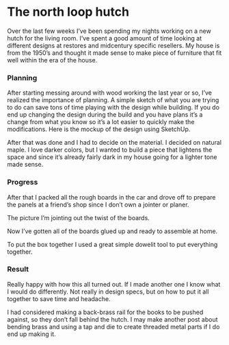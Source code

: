 # The north loop hutch

Over the last few weeks I’ve been spending my nights working on a new hutch for the living room. I’ve spent a good amount of time looking at different designs at restores and midcentury specific resellers. My house is from the 1950’s and thought it made sense to make piece of furniture that fit well within the era of the house. 

### Planning
After starting messing around with wood working the last year or so, I’ve realized the importance of planning. A simple sketch of what you are trying to do can save tons of time playing with the design while building. If you do end up changing the design during the build and you have plans it’s a change from what you know so it’s a lot easier to quickly make the modifications.
Here is the mockup of the design using SketchUp. 

After that was done and I had to decide on the material. I decided on natural maple. I love darker colors, but I wanted to build a piece that lightens the space and since it’s already fairly dark in my house going for a lighter tone made sense. 

### Progress
After that I packed all the rough boards in the car and drove off to prepare the panels at a friend’s shop since I don’t own a jointer or planer. 

The picture I’m jointing out the twist of the boards. 

Now I’ve gotten all of the boards glued up and ready to assemble at home. 


To put the box together I used a great simple dowelit tool to put everything together.  
[](https://github.com/metzger-workshops/The-north-loop-hutch/blob/master/photos/IMG_20181109_005515.jpg)
### Result

Really happy with how this all turned out. If I made another one I know what I would do differently. Not really in design specs, but on how to put it all together to save time and headache. 


I had considered making a back-brass rail for the books to be pushed against, so they don’t fall behind the hutch. I may make another post about bending brass and using a tap and die to create threaded metal parts if I do end up making it.

